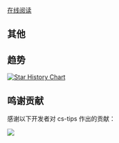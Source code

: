 [在线阅读](https://vongdefu.github.io/)

## 其他

## 趋势

[![Star History Chart](https://api.star-history.com/svg?repos=vongdefu/vongdefu.github.io&type=Date)](https://www.star-history.com/#vongdefu/vongdefu.github.io&Date)

## 鸣谢贡献

感谢以下开发者对 cs-tips 作出的贡献：

<a href="https://github.com/vongdefu/vongdefu.github.io/graphs/contributors">
  <img src="https://contrib.rocks/image?repo=vongdefu/vongdefu.github.io&max=100" />
</a>
